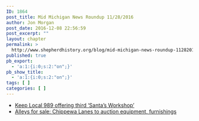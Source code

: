 ```yaml
---
ID: 1864
post_title: Mid Michigan News Roundup 11/28/2016
author: Jon Morgan
post_date: 2016-12-08 22:56:59
post_excerpt: ""
layout: chapter
permalink: >
  http://www.shepherdhistory.org/blog/mid-michigan-news-roundup-11282016/
published: true
pb_export:
  - 'a:1:{i:0;s:2:"on";}'
pb_show_title:
  - 'a:1:{i:0;s:2:"on";}'
tags: [ ]
categories: [ ]
---
```

<ul>
 	<li style="font-weight: 400;"><a href="http://www.themorningsun.com/general-news/20161128/keep-local-989-offering-third-santas-workshop">Keep Local 989 offering third ‘Santa’s Workshop’</a></li>
 	<li style="font-weight: 400;"><a href="http://www.themorningsun.com/general-news/20161128/alleys-for-sale-chippewa-lanes-to-auction-equipment-furnishings">Alleys for sale: Chippewa Lanes to auction equipment, furnishings</a></li>
</ul>